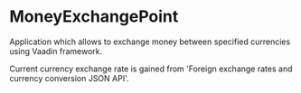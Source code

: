 # MoneyExchangePoint

Application which allows to exchange money between specified currencies using Vaadin framework.

Current currency exchange rate is gained from 'Foreign exchange rates and currency conversion JSON API'.


